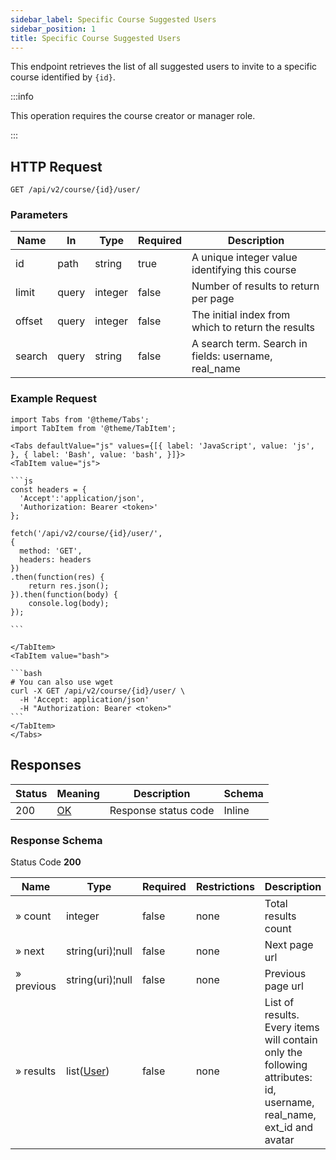 ```yaml
---
sidebar_label: Specific Course Suggested Users
sidebar_position: 1
title: Specific Course Suggested Users
---
```


This endpoint retrieves the list of all suggested users to invite to a specific course identified by `{id}`.

:::info

This operation requires the course creator or manager role.

:::

## HTTP Request

`GET /api/v2/course/{id}/user/`

### Parameters

| Name   | In    | Type    | Required | Description                                          |
|--------|-------|---------|----------|------------------------------------------------------|
| id     | path  | string  | true     | A unique integer value identifying this course       |
| limit  | query | integer | false    | Number of results to return per page                 |
| offset | query | integer | false    | The initial index from which to return the results   |
| search | query | string  | false    | A search term. Search in fields: username, real_name |

### Example Request

````mdx-code-block
import Tabs from '@theme/Tabs';
import TabItem from '@theme/TabItem';

<Tabs defaultValue="js" values={[{ label: 'JavaScript', value: 'js', }, { label: 'Bash', value: 'bash', }]}>
<TabItem value="js">

```js
const headers = {
  'Accept':'application/json',
  'Authorization: Bearer <token>'
};

fetch('/api/v2/course/{id}/user/',
{
  method: 'GET',
  headers: headers
})
.then(function(res) {
    return res.json();
}).then(function(body) {
    console.log(body);
});

```

</TabItem>
<TabItem value="bash">

```bash
# You can also use wget
curl -X GET /api/v2/course/{id}/user/ \
  -H 'Accept: application/json'
  -H "Authorization: Bearer <token>"
```
</TabItem>
</Tabs>
````

## Responses

| Status | Meaning                                                 | Description          | Schema |
|--------|---------------------------------------------------------|----------------------|--------|
| 200    | [OK](https://tools.ietf.org/html/rfc7231#section-6.3.1) | Response status code | Inline |

### Response Schema

Status Code **200**

| Name       | Type                                             | Required | Restrictions | Description                                                                                                         |
|------------|--------------------------------------------------|----------|--------------|---------------------------------------------------------------------------------------------------------------------|
| » count    | integer                                          | false    | none         | Total results count                                                                                                 |
| » next     | string(uri)¦null                                 | false    | none         | Next page url                                                                                                       |
| » previous | string(uri)¦null                                 | false    | none         | Previous page url                                                                                                   |
| » results  | list([User](/docs/apireference/v2/schemas/user)) | false    | none         | List of results. Every items will contain only the following attributes: id, username, real_name, ext_id and avatar |
